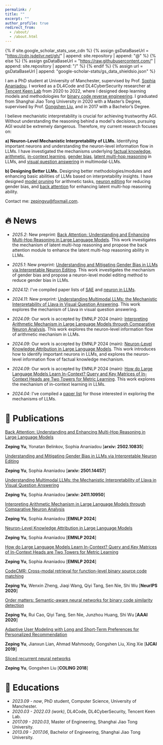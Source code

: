 ```yaml
---
permalink: /
title: ""
excerpt: ""
author_profile: true
redirect_from: 
  - /about/
  - /about.html
---
```


{% if site.google_scholar_stats_use_cdn %}
{% assign gsDataBaseUrl = "https://cdn.jsdelivr.net/gh/" | append: site.repository | append: "@" %}
{% else %}
{% assign gsDataBaseUrl = "https://raw.githubusercontent.com/" | append: site.repository | append: "/" %}
{% endif %}
{% assign url = gsDataBaseUrl | append: "google-scholar-stats/gs_data_shieldsio.json" %}

<span class='anchor' id='about-me'></span>

I am a PhD student at University of Manchester, supervised by Prof. [Sophia Ananiadou](https://research.manchester.ac.uk/en/persons/sophia.ananiadou). I worked as a DL4Code and DL4CyberSecurity researcher at [Tencent Keen Lab](https://keenlab.tencent.com/en/) from 2020 to 2022, where I designed deep learning models and methodologies for [binary code reverse engineering](https://www.binaryai.cn/single-file). I graduated from Shanghai Jiao Tong University in 2020 with a Master’s Degree, supervised by Prof. [Gongshen Liu](https://infosec.sjtu.edu.cn/DirectoryDetail.aspx?id=75), and in 2017 with a Bachelor’s Degree. 

I believe mechanistic interpretability is crucial for achieving trustworthy AGI. Without understanding the reasoning behind a model's decisions, pursuing AGI would be extremely dangerous. Therefore, my current research focuses on:

**a) Neuron-Level Mechanistic Interpretability of LLMs.** Identifying important neurons and understanding the neuron-level information flow in LLMs. I have investigated the mechanisms underlying [factual knowledge](https://aclanthology.org/2024.emnlp-main.191/), [arithmetic](https://aclanthology.org/2024.emnlp-main.193/), [in-context learning](https://aclanthology.org/2024.emnlp-main.192/), [gender bias](https://arxiv.org/pdf/2501.14457), [latent multi-hop reasoning](https://arxiv.org/pdf/2502.10835) in LLMs, and [visual question answering](https://arxiv.org/pdf/2411.10950) in multimodal-LLMs.

**b) Designing Better LLMs.** Designing better methodologies/modules and enhancing basic abilities of LLMs based on interpretability insights. I have designed [model pruning](https://aclanthology.org/2024.emnlp-main.193/) for arithmetic tasks, [neuron editing](https://arxiv.org/pdf/2501.14457) for reducing gender bias, and [back attention](https://arxiv.org/pdf/2502.10835) for enhancing latent multi-hop reasoning ability.

Contact me: zepingyu@foxmail.com.

# 🔥 News

- *2025.2*: New preprint: [Back Attention: Understanding and Enhancing Multi-Hop Reasoning in Large Language Models](https://arxiv.org/pdf/2502.10835). This work investigates the mechanism of latent multi-hop reasoning and propose the back attention module to enhance the latent multi-hop reasoning ability in LLMs. 

- *2025.1*: New preprint: [Understanding and Mitigating Gender Bias in LLMs via Interpretable Neuron Editing](https://arxiv.org/pdf/2501.14457). This work investigates the mechanism of gender bias and propose a neuron-level model editing method to reduce gender bias in LLMs. 

- *2024.12*: I've compiled paper lists of [SAE](https://github.com/zepingyu0512/awesome-SAE) and [neuron in LLMs](https://github.com/zepingyu0512/awesome-LLM-neuron).

- *2024.11*: New preprint: [Understanding Multimodal LLMs: the Mechanistic Interpretability of Llava in Visual Question Answering](https://arxiv.org/pdf/2411.10950). This work explores the mechanism of Llava in visual question answering. 

- *2024.09*: Our work is accepted by EMNLP 2024 (main): [Interpreting Arithmetic Mechanism in Large Language Models through Comparative Neuron Analysis](https://zepingyu0512.github.io/arithmetic-mechanism.github.io/). This work explores the neuron-level information flow of arithmetic mechanism in LLMs. 

- *2024.09*: Our work is accepted by EMNLP 2024 (main): [Neuron-Level Knowledge Attribution in Large Language Models](https://zepingyu0512.github.io/neuron-attribution.github.io/). This work introduces how to identify important neurons in LLMs, and explores the neuron-level information flow of factual knowledge mechanism. 

- *2024.09*: Our work is accepted by EMNLP 2024 (main): [How do Large Language Models Learn In-Context? Query and Key
Matrices of In-Context Heads are Two Towers for Metric Learning](https://zepingyu0512.github.io/in-context-mechanism.github.io/). This work explores the mechanism of in-context learning in LLMs.

- *2024.04*: I've compiled a [paper list](https://github.com/zepingyu0512/awesome-llm-understanding-mechanism) for those interested in exploring the mechanisms of LLMs.

# 📝 Publications

[Back Attention: Understanding and Enhancing Multi-Hop Reasoning in Large Language Models](https://arxiv.org/pdf/2502.10835)

**Zeping Yu**, Yonatan Belinkov, Sophia Ananiadou \[**arxiv: 2502.10835**\]

[Understanding and Mitigating Gender Bias in LLMs via Interpretable Neuron Editing](https://arxiv.org/pdf/2501.14457)

**Zeping Yu**, Sophia Ananiadou \[**arxiv: 2501.14457**\]

[Understanding Multimodal LLMs: the Mechanistic Interpretability of Llava in Visual Question Answering](https://arxiv.org/pdf/2411.10950)

**Zeping Yu**, Sophia Ananiadou \[**arxiv: 2411.10950**\]

[Interpreting Arithmetic Mechanism in Large Language Models through Comparative Neuron Analysis](https://zepingyu0512.github.io/arithmetic-mechanism.github.io/)

**Zeping Yu**, Sophia Ananiadou \[**EMNLP 2024**\]

[Neuron-Level Knowledge Attribution in Large Language Models](https://zepingyu0512.github.io/neuron-attribution.github.io/)

**Zeping Yu**, Sophia Ananiadou \[**EMNLP 2024**\]

[How do Large Language Models Learn In-Context? Query and Key Matrices of In-Context Heads are Two Towers for Metric Learning](https://zepingyu0512.github.io/in-context-mechanism.github.io/)

**Zeping Yu**, Sophia Ananiadou \[**EMNLP 2024**\]

[CodeCMR: Cross-modal retrieval for function-level binary source code matching](https://proceedings.neurips.cc/paper/2020/file/285f89b802bcb2651801455c86d78f2a-Paper.pdf) 

**Zeping Yu**, Wenxin Zheng, Jiaqi Wang, Qiyi Tang, Sen Nie, Shi Wu \[**NeurIPS 2020**\]

[Order matters: Semantic-aware neural networks for binary code similarity detection](https://keenlab.tencent.com/en/whitepapers/Ordermatters.pdf) 

**Zeping Yu**, Rui Cao, Qiyi Tang, Sen Nie, Junzhou Huang, Shi Wu \[**AAAI 2020**\]

[Adaptive User Modeling with Long and Short-Term Preferences for Personalized Recommendation](https://www.ijcai.org/proceedings/2019/0585.pdf) 

**Zeping Yu**, Jianxun Lian, Ahmad Mahmoody, Gongshen Liu, Xing Xie \[**IJCAI 2019**\]

[Sliced recurrent neural networks](https://arxiv.org/pdf/1807.02291.pdf) 

**Zeping Yu**, Gongshen Liu \[**COLING 2018**\]

# 📖 Educations
- *2023.09 - now*, PhD student, Computer Science, University of Manchester. 
- *2020.03 - 2022.03 (work)*, DL4Code, DL4CyberSecurity, Tencent Keen Lab.
- *2017.09 - 2020.03*, Master of Engineering, Shanghai Jiao Tong University.
- *2013.09 - 2017.06*, Bachelor of Engineering, Shanghai Jiao Tong University.
